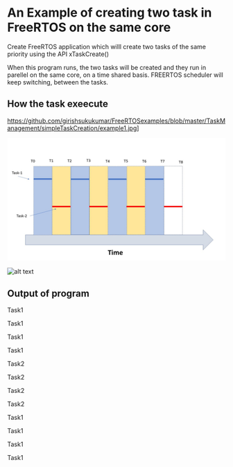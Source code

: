 # An Example of creating two task in FreeRTOS on the same core
Create FreeRTOS application which willl create two tasks of the same priority using
the API xTaskCreate()

When this program runs, the two tasks will be created and they  run in parellel on the same core, on a time shared basis.
FREERTOS scheduler will keep switching, between the tasks. 
## How the task exeecute

https://github.com/girishsukukumar/FreeRTOSexamples/blob/master/TaskManagement/simpleTaskCreation/example1.jpg]

![alt text](https://github.com/girishsukukumar/FreeRTOSexamples/blob/master/TaskManagement/simpleTaskCreation/example1.jpg
 "Logo Title Text 1")
 
 
![alt text]([https://github.com/girishsukukumar/FreeRTOSexamples/blob/master/TaskManagement/simpleTaskCreation/example1.jpg])

## Output of program 

 Task1
 
 Task1 
 
 Task1
 
 Task1

 Task2
 
 Task2 
 
 Task2
 
 Task2
 
 Task1
 
 Task1 
 
 Task1
 
 Task1

 
 
